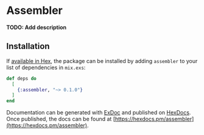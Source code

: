 # Assembler

**TODO: Add description**

## Installation

If [available in Hex](https://hex.pm/docs/publish), the package can be installed
by adding `assembler` to your list of dependencies in `mix.exs`:

```elixir
def deps do
  [
    {:assembler, "~> 0.1.0"}
  ]
end
```

Documentation can be generated with [ExDoc](https://github.com/elixir-lang/ex_doc)
and published on [HexDocs](https://hexdocs.pm). Once published, the docs can
be found at [https://hexdocs.pm/assembler](https://hexdocs.pm/assembler).


